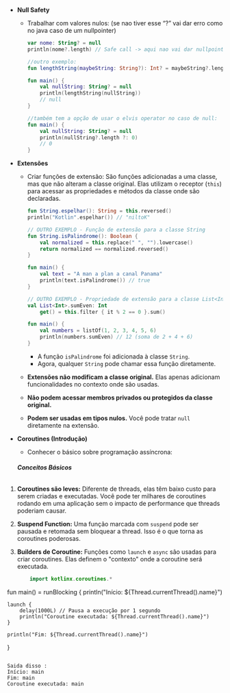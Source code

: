 

- **Null Safety**
    - Trabalhar com valores nulos: (se nao tiver esse “?” vai dar erro como no java caso de um nullpointer)
        
        ```kotlin
        var nome: String? = null
        println(nome?.length) // Safe call -> aqui nao vai dar nullpointer!

		//outro exemplo:
		fun lengthString(maybeString: String?): Int? = maybeString?.length

		fun main() { 
		    val nullString: String? = null
		    println(lengthString(nullString))
		    // null
		}

		//também tem a opção de usar o elvis operator no caso de null:
		fun main() {
		    val nullString: String? = null
		    println(nullString?.length ?: 0)
		    // 0
		}
        ```
		
- **Extensões**
    - Criar funções de extensão:
         São funções adicionadas a uma classe, mas que não alteram a classe original. Elas utilizam o receptor (`this`) para acessar as propriedades e métodos da classe onde são declaradas.
        ```kotlin
        fun String.espelhar(): String = this.reversed()
        println("Kotlin".espelhar()) // "niltoK"

		// OUTRO EXEMPLO - Função de extensão para a classe String
		fun String.isPalindrome(): Boolean {
		    val normalized = this.replace(" ", "").lowercase()
		    return normalized == normalized.reversed()
		}
		
		fun main() {
		    val text = "A man a plan a canal Panama"
		    println(text.isPalindrome()) // true
		}

		// OUTRO EXEMPLO - Propriedade de extensão para a classe List<Int>
		val List<Int>.sumEven: Int
		    get() = this.filter { it % 2 == 0 }.sum()
		
		fun main() {
		    val numbers = listOf(1, 2, 3, 4, 5, 6)
		    println(numbers.sumEven) // 12 (soma de 2 + 4 + 6)
		}


        ```
        - A função `isPalindrome` foi adicionada à classe `String`.
		- Agora, qualquer `String` pode chamar essa função diretamente.

	- **Extensões não modificam a classe original.** Elas apenas adicionam funcionalidades no contexto onde são usadas.
	- **Não podem acessar membros privados ou protegidos da classe original.**
	- **Podem ser usadas em tipos nulos.** Você pode tratar `null` diretamente na extensão.

- **Coroutines (Introdução)**
    - Conhecer o básico sobre programação assíncrona:

	###### **Conceitos Básicos**

1. **Coroutines são leves:** Diferente de threads, elas têm baixo custo para serem criadas e executadas. Você pode ter milhares de coroutines rodando em uma aplicação sem o impacto de performance que threads poderiam causar.
    
2. **Suspend Function:** Uma função marcada com `suspend` pode ser pausada e retomada sem bloquear a thread. Isso é o que torna as coroutines poderosas.
    
3. **Builders de Coroutine:** Funções como `launch` e `async` são usadas para criar coroutines. Elas definem o "contexto" onde a coroutine será executada.


    ```kotlin
        import kotlinx.coroutines.*

fun main() = runBlocking {
    println("Início: ${Thread.currentThread().name}")

    launch {
        delay(1000L) // Pausa a execução por 1 segundo
        println("Coroutine executada: ${Thread.currentThread().name}")
    }

    println("Fim: ${Thread.currentThread().name}")
}        
```

Saida disso : 
Início: main 
Fim: main 
Coroutine executada: main